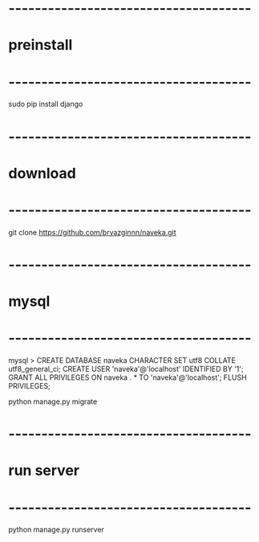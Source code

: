 
# -------------------------------------
# preinstall
# -------------------------------------
  
  <install python>
  sudo pip install django
  
# -------------------------------------
# download
# -------------------------------------
  
  git clone https://github.com/bryazginnn/naveka.git
  
  
# -------------------------------------
# mysql
# -------------------------------------
  
  mysql >
    CREATE DATABASE naveka CHARACTER SET utf8 COLLATE utf8_general_ci;
    CREATE USER 'naveka'@'localhost' IDENTIFIED BY '1';
    GRANT ALL PRIVILEGES ON naveka . * TO 'naveka'@'localhost';
    FLUSH PRIVILEGES;
  
  python manage.py migrate

# -------------------------------------
# run server
# -------------------------------------

  python manage.py runserver